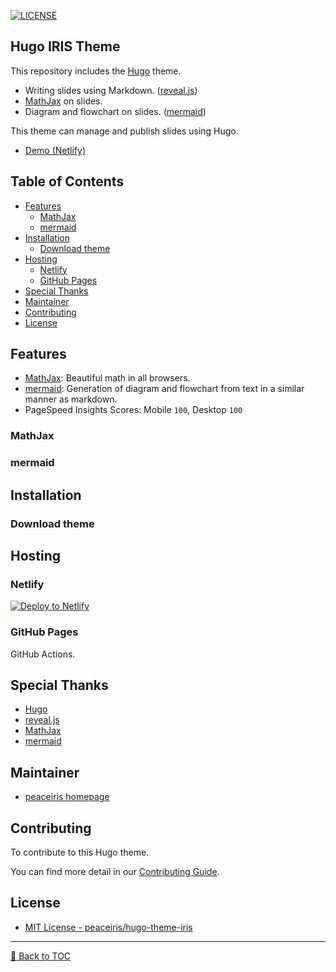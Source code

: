 [![LICENSE](https://img.shields.io/github/license/mashape/apistatus.svg)](https://github.com/peaceiris/hugo-theme-iris/blob/master/LICENSE)



## Hugo IRIS Theme

This repository includes the [Hugo] theme.

- Writing slides using Markdown. ([reveal.js])
- [MathJax] on slides.
- Diagram and flowchart on slides. ([mermaid])

This theme can manage and publish slides using Hugo.

- [Demo (Netlify)]



## Table of Contents

<!-- START doctoc generated TOC please keep comment here to allow auto update -->
<!-- DON'T EDIT THIS SECTION, INSTEAD RE-RUN doctoc TO UPDATE -->


- [Features](#features)
  - [MathJax](#mathjax)
  - [mermaid](#mermaid)
- [Installation](#installation)
  - [Download theme](#download-theme)
- [Hosting](#hosting)
  - [Netlify](#netlify)
  - [GitHub Pages](#github-pages)
- [Special Thanks](#special-thanks)
- [Maintainer](#maintainer)
- [Contributing](#contributing)
- [License](#license)

<!-- END doctoc generated TOC please keep comment here to allow auto update -->



## Features

- [MathJax]: Beautiful math in all browsers.
- [mermaid]: Generation of diagram and flowchart from text in a similar manner as markdown.
- PageSpeed Insights Scores: Mobile `100`, Desktop `100`

### MathJax

### mermaid



## Installation

### Download theme



## Hosting

### Netlify

<!-- Deploy to Netlify Button -->
<!-- https://www.netlify.com/docs/deploy-button/ -->
[![Deploy to Netlify](https://www.netlify.com/img/deploy/button.svg)](https://app.netlify.com/start/deploy?repository=https://github.com/peaceiris/hugo-theme-iris)

### GitHub Pages

GitHub Actions.



## Special Thanks

- [Hugo]
- [reveal.js]
- [MathJax]
- [mermaid]



## Maintainer

- [peaceiris homepage](https://peaceiris.com)



## Contributing

To contribute to this Hugo theme.

You can find more detail in our [Contributing Guide].



## License

- [MIT License - peaceiris/hugo-theme-iris](https://github.com/peaceiris/hugo-theme-iris/blob/master/LICENSE)



---

[:small_red_triangle: Back to TOC]



<!-- Internal References -->
[:small_red_triangle: Back to TOC]: #table-of-contents

[Demo (Netlify)]: https://hugoiris.netlify.com/
[Contributing Guide]: https://github.com/peaceiris/hugo-theme-iris/blob/master/CONTRIBUTING.md

<!-- External References -->
[Hugo]: https://gohugo.io/
[reveal.js]: https://github.com/hakimel/reveal.js/
[MathJax]: https://www.mathjax.org/
[mermaid]: https://github.com/knsv/mermaid
